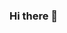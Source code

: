### Hi there 👋

<!--
**stacykeago/stacykeago** is a ✨ _special_ ✨ repository because its `README.md` (this file) appears on your GitHub profile.


**- 🔭 I’m currently working on ...
- 🌱 I’m currently learning ...Deep Learning
- 👯 I’m looking to collaborate on ... Data Science, NLP,AI, Computer vision projects
- 💬 Ask me about ... Data Science, Python, SQL, R programming, Machine Learning
- 📫 How to reach me ... stacykeago78@gmail.com
- 😄 Pronouns: Her/she
- ⚡ Fun fact: I enjoy horse riding
-->
